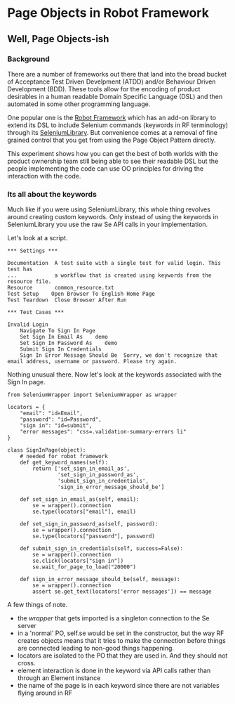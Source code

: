 # Page Objects in Robot Framework #
## Well, Page Objects-ish ##

### Background ###

There are a number of frameworks out there that land into the broad bucket of Acceptance Test Driven Develpment (ATDD) and/or Behaviour Driven Development (BDD). These tools allow for the encoding of product desirables in a human readable Domain Specific Language (DSL) and then automated in some other programming language.

One popular one is the [Robot Framework](http://code.google.com/p/robotframework/) which has an add-on library to extend its DSL to include Selenium commands (keywords in RF terminology) through its [SeleniumLibrary](http://code.google.com/p/robotframework-seleniumlibrary/). But convenience comes at a removal of fine grained control that you get from using the Page Object Pattern directly.

This experiment shows how you can get the best of both worlds with the product ownership team still being able to see their readable DSL but the people implementing the code can use OO principles for driving the interaction with the code.

### Its all about the keywords ###

Much like if you were using SeleniumLibrary, this whole thing revolves around creating custom keywords. Only instead of using the keywords in SeleniumLibrary you use the raw Se API calls in your implementation.

Let's look at a script.

    *** Settings ***

    Documentation  A test suite with a single test for valid login. This test has
    ...            a workflow that is created using keywords from the resource file.
    Resource       common_resource.txt
    Test Setup    Open Browser To English Home Page
    Test Teardown  Close Browser After Run

    *** Test Cases ***

    Invalid Login
        Navigate To Sign In Page
        Set Sign In Email As    demo
        Set Sign In Password As    demo
        Submit Sign In Credentials
        Sign In Error Message Should Be  Sorry, we don't recognize that email address, username or password. Please try again.
        
Nothing unusual there. Now let's look at the keywords associated with the Sign In page.

    from SeleniumWrapper import SeleniumWrapper as wrapper

    locators = {
        "email": "id=Email",
        "password": "id=Password",
        "sign in": "id=submit",
        "error messages": "css=.validation-summary-errors li"
    }

    class SignInPage(object):
        # needed for robot framework
        def get_keyword_names(self):
            return ['set_sign_in_email_as',
                    'set_sign_in_password_as',
                    'submit_sign_in_credentials',
                    'sign_in_error_message_should_be']

        def set_sign_in_email_as(self, email):
            se = wrapper().connection
            se.type(locators["email"], email)

        def set_sign_in_password_as(self, password):
            se = wrapper().connection
            se.type(locators["password"], password)

        def submit_sign_in_credentials(self, success=False):
            se = wrapper().connection
            se.click(locators["sign in"])
            se.wait_for_page_to_load("20000")
        
        def sign_in_error_message_should_be(self, message):
            se = wrapper().connection
            assert se.get_text(locators['error messages']) == message

A few things of note.
  * the _wrapper_ that gets imported is a singleton connection to the Se server
  * in a 'normal' PO, self.se would be set in the constructor, but the way RF creates objects means that it tries to make the connection before things are connected leading to non-good things happening.
  * locators are isolated to the PO that they are used in. And they should not cross.
  * element interaction is done in the keyword via API calls rather than through an Element instance
  * the name of the page is in each keyword since there are not variables flying around in RF